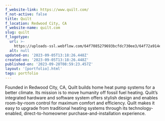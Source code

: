 ```yaml
---
f_website-link: https://www.quilt.com/
f_not-active: false
title: Quilt
f_location: Redwood City, CA
f_website-name: quilt.com
slug: quilt
f_logotype:
  url: >-
    https://uploads-ssl.webflow.com/64f7085279693bcfdc730ee3/64f72a914eb5e6a8dc96bf52_Quilt.jpg
  alt: null
updated-on: '2023-09-05T13:18:26.448Z'
created-on: '2023-09-05T13:18:26.448Z'
published-on: '2023-09-28T08:59:23.457Z'
layout: '[portfolio].html'
tags: portfolio
---
```


Founded in Redwood City, CA, Quilt builds home heat pump systems for a better climate. Its mission is to move humanity off fossil fuel heating. Quilt’s integrated hardware and software system offers stylish design and enables room-by-room control for maximum comfort and efficiency. Quilt makes it easy to upgrade from traditional heating systems through its technology-enabled, direct-to-homeowner purchase-and-installation experience.

  

‍
